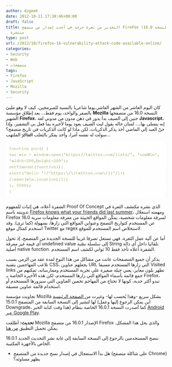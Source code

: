 ```yaml
---
author: dzgeek
date: 2012-10-11 17:30:46+00:00
draft: false
title: التحذير من ثغرة حرجة في أحدث إصدار من متصفح FireFox (النسخة 16.0) شفرة استغلالها
  منتشرة
type: post
url: /2012/10/firefox-16-vulnerability-attack-code-available-online/
categories:
- Security
- Web
- متصفحات
tags:
- Firefox
- JavaScript
- Mozilla
- Security
---
```


كان اليوم العاشر من الشهر العاشر،يوما شاعريا بالنسبة للمبرمجين، كيف لا وهو مليئ بالصفر والواحد، يوم فقط،.. بعد إطلاق مؤسسة **Mozilla** النسخة 16.0 من متصفحها الشهير **Firefox**، حنين إلى الصيف بدأ يدور في ذهن مدون من مدوني لغة **Javascript**، إنه يتسلى بها،... لسان حاله يقول ليت الصيف يعود يوما ﻷخبره بما فعل بي التشفير، وإذا حنّ العبد إلى الماضي أخذ يذكر الذكريات، لكن ماذا لو كانت الذكريات في تاريخ متصفح؟ سولت له نفسه أمرا، وأخذ يمكر بالثعلب <del>الماكر</del> الملتهب...

[![](firefox-16-poc.jpg)
](firefox-16-poc.jpg)

الشفرة أعلاه، هي إثبات للمفهوم Proof Of Concept الذي نشره مكتشف الثعرة في تدوينته باسم [Firefox knows what your friends did last summer](http://www.thespanner.co.uk/2012/10/10/firefox-knows-what-your-friends-did-last-summer/)، ومهمته استغلال Firefox 16.0 لسرقة معلومات شخصية، يمكّن المواقع الخبيثة من معرفة معلومات سرية عن المستخدم كتواريخ التصفح وعنواين المواقع التي زارها، بسهولة (كما ترى). وقد استخدم كمثال موقع Twitter مع regex لاستخلاص اسم المستخدم للموقع.

أما عن آلية عمل الثغرة، فهي تستغل تصرفا غريبا للنسخة الجديدة من المتصفح، إذ تحول أي قيمة غير معرفة undefined value إلى سلسلة نصّية String تلقائيا داخل أي دالة أصلية native function. الشفرة أعلاه تأخذ فقط 10 ثواني لكشف اسم المستخدم.

يذكر أن جميع المتصفحات عانت من مشاكل من هذا النوع لمدة عقد من الزمن بسبب تلاعب المهاجمين بتقنية CSS، بجعلهم عناوين URL التي زارها المستخدم مسبقا Visited links تظهر بلون مغاير، يعني حيلة صغيرة على تجربة المستخدم وممارساته، تمكنهم من جمع قائمة بأسماء المواقع التي زارها المستخدم، لكن هذه الأخيرة الخاصة بـ Firefox، تبدو أكثر جدية، كونها لا تحتاج من المهاجم تخمين العناوين التي سيزورها المستخدم أو استخدام قائمة عناوين مسبقة.

تجاوبت مؤسسة Mozilla بشكل سريع -وهذا يُحسب لها- وغيرت من[ الصفحة الرئيسية](http://www.mozilla.org) لها لتشير إلى النسخة السابقة من المتصقح 15.0.1 (أين يمكن الرجوع إليها وعمل Downgrade، هذا وقت كتابة الخبر) كما أصدرت النسخة 16.0.1 الخاصة بنظام [Android عبر Google Play](https://play.google.com/store/apps/details?id=org.mozilla.firefox).

**تحديث:** أطلقت Mozilla الإصدار 16.0.1 من متصفح Firefox والذي يحل هذا المشكل. يمكن تحميل التطبيق [من هنا](http://www.mozilla.org/en-US/firefox/new/).

ننصح المستخدمين بالرجوع إلى النسخة السابقة إلى غاية نشر التحديث الجديد 16.0.1 الخاص بالأجهزة المكتبية.

- هل بدأ الاستعجال في إصدار نسخ جديدة من المتصفح (على شاكلة متصفح Chrome) يظهر مساوئه؟
